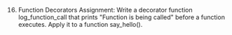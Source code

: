 16. Function Decorators
Assignment:
Write a decorator function log_function_call that prints "Function is being called" before a function executes. Apply it to a function say_hello().